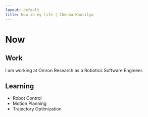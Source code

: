 ```yaml
---
layout: default
title: Now in my life | Chenna Kautilya
---
```


# Now

## Work

I am working at Omron Research as a Robotics Software Engineer.

## Learning

- Robot Control
- Motion Planning
- Trajectory Optimization

